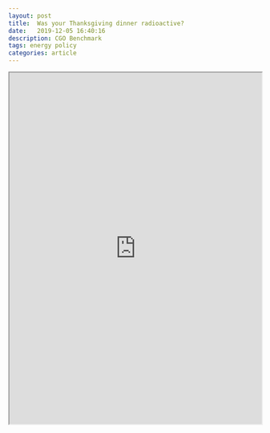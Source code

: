 ```yaml
---
layout: post
title:  Was your Thanksgiving dinner radioactive?
date:   2019-12-05 16:40:16
description: CGO Benchmark
tags: energy policy
categories: article
---
```


<iframe src="https://www.thecgo.org/benchmark/was-your-thanksgiving-dinner-radioactive/" width="100%" height="700"></iframe>
